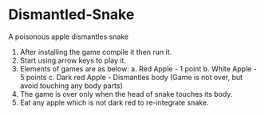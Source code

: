 # Dismantled-Snake
A poisonous apple dismantles snake

1. After installing the game compile it then run it.
2. Start using arrow keys to play it.
3. Elements of games are as below:
  a. Red Apple - 1 point
  b. White Apple - 5 points
  c. Dark red Apple - Dismantles body (Game is not over, but avoid touching any body parts)
4. The game is over only when the head of snake touches its body.
5. Eat any apple which is not dark red to re-integrate snake.
